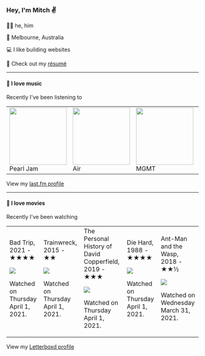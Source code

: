 <article><h3>Hey, I&#x27;m Mitch ✌️</h3><section><p>🙆‍♂️ he, him</p><p>📍 Melbourne, Australia</p><p>💻 I like building websites</p><p>📝 Check out my <a href="https://github.com/my-slab/resume">résumé</a></p></section><hr/><section><h4>💽 I love music</h4><p>Recently I&#x27;ve been listening to</p><table><tbody><td><img src="https://lastfm.freetls.fastly.net/i/u/174s/4dfa0959e9534f8dcfd24d5dc5110589.png" height="150px" alt="" role="presentation"/><br/>Pearl Jam</td><td><img src="https://lastfm.freetls.fastly.net/i/u/174s/466f8fd2eaf94f5a92d44c63ffc8b33a.png" height="150px" alt="" role="presentation"/><br/>Air</td><td><img src="https://lastfm.freetls.fastly.net/i/u/174s/996e2f00e3b7aeaca4748aed1d3bb1e3.png" height="150px" alt="" role="presentation"/><br/>MGMT</td><td><img src="https://lastfm.freetls.fastly.net/i/u/174s/c9549e95ea6e455ba52445e13ef0649a.png" height="150px" alt="" role="presentation"/><br/>Mogwai</td><td><img src="https://lastfm.freetls.fastly.net/i/u/174s/4ca8269cfa0a4e0bb9a08aedfb645ed6.png" height="150px" alt="" role="presentation"/><br/>2Pac</td></tbody></table><span>View my <a href="https://www.last.fm/user/mylsb">last.fm profile</a></span></section><hr/><section><h4>📼 I love movies</h4><p>Recently I&#x27;ve been watching</p><table><tbody><td>Bad Trip, 2021 - ★★★★<br/><span> <p><img src="https://a.ltrbxd.com/resized/film-poster/5/0/6/9/7/2/506972-bad-trip-0-500-0-750-crop.jpg?k=d06e55e321"/></p> <p>Watched on Thursday April 1, 2021.</p> </span></td><td>Trainwreck, 2015 - ★★<br/><span> <p><img src="https://a.ltrbxd.com/resized/film-poster/1/9/4/9/7/5/194975-trainwreck-0-500-0-750-crop.jpg?k=135b961722"/></p> <p>Watched on Thursday April 1, 2021.</p> </span></td><td>The Personal History of David Copperfield, 2019 - ★★★<br/><span> <p><img src="https://a.ltrbxd.com/resized/film-poster/4/5/0/3/6/1/450361-the-personal-history-of-david-copperfield-0-500-0-750-crop.jpg?k=947d550e72"/></p> <p>Watched on Thursday April 1, 2021.</p> </span></td><td>Die Hard, 1988 - ★★★★<br/><span> <p><img src="https://a.ltrbxd.com/resized/film-poster/5/1/5/5/6/51556-die-hard-0-500-0-750-crop.jpg?k=8c0fbeec43"/></p> <p>Watched on Thursday April 1, 2021.</p> </span></td><td>Ant-Man and the Wasp, 2018 - ★★½<br/><span> <p><img src="https://a.ltrbxd.com/resized/film-poster/2/9/6/3/4/1/296341-ant-man-and-the-wasp-0-500-0-750-crop.jpg?k=2de57d56bb"/></p> <p>Watched on Wednesday March 31, 2021.</p> </span></td></tbody></table><span>View my <a href="https://letterboxd.com/myslab/">Letterboxd profile</a></span></section></article>
